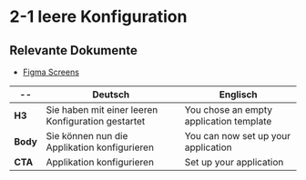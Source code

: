 # 2-1 leere Konfiguration

## Relevante Dokumente

* [Figma Screens](https://www.figma.com/file/ObpEGoczbPSUsnoH7aPFLbdy/Workflow-Generator-Screens?node-id=93%3A130)

-- | Deutsch | Englisch
---|---|---
**H3** | Sie haben mit einer leeren Konfiguration gestartet | You chose an empty application template
**Body** | Sie können nun die Applikation konfigurieren | You can now set up your application
**CTA** | Applikation konfigurieren | Set up your application